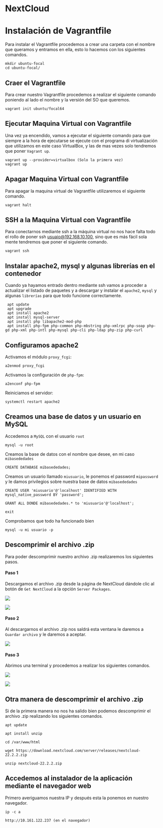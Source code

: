 # NextCloud

# Instalación de Vagrantfile

Para instalar el Vagrantfile procedemos a crear una carpeta con el nombre que queramos y entramos en ella, esto lo hacemos con los siguientes comandos.

```
mkdir ubuntu-focal
cd ubuntu-focal/
```

## Craer el Vagrantfile
Para crear nuestro Vagrantfile procedemos a realizar el siguiente comando poniendo al lado el nombre y la versión del SO que queremos.

```
vagrant init ubuntu/focal64
```

## Ejecutar Maquina Virtual con Vagrantfile
Una vez ya encendido, vamos a ejecutar el siguiente comando para que siempre a la hora de ejecutarse se ejecute con el programa di virtualización que utilizamos en este caso VirtualBox, y las de mas vezes solo tendremos que poner `Vagrant up`.

```
vagrant up --provider=virtualbox (Solo la primera vez)
vagrant up
```

## Apagar Maquina Virtual con Vagrantfile
Para apagar la maquina virtual de Vagrantfile utilizaremos el siguiente comando.

```
vagrant halt
```

## SSH a la Maquina Virtual con Vagrantfile
Para conectarnos mediante ssh a la máquina virtual no nos hace falta todo el rollo de poner ssh usuaio@192.168.10.100, sino que es más fácil sola mente tendremos que poner el siguiente comando.

```
vagrant ssh
```

## Instalar apache2, mysql y algunas librerías en el contenedor

Cuando ya hayamos entrado dentro mediante ssh vamos a proceder a actualizar el listado de paquetes y a descargar y instalar el `apache2`, `mysql` y algunas `librerías` para que todo funcione correctamente.

```
 apt update
 apt upgrade
 apt install apache2
 apt install mysql-server
 apt install php libapache2-mod-php
 apt install php-fpm php-common php-mbstring php-xmlrpc php-soap php-gd php-xml php-intl php-mysql php-cli php-ldap php-zip php-curl
```

## Configuramos apache2

Activamos el módulo `proxy_fcgi`:

```
a2enmod proxy_fcgi
```

Activamos la configuración de `php-fpm`:

```
a2enconf php-fpm
```

Reiniciamos el servidor:

```
systemctl restart apache2
```

## Creamos una base de datos y un usuario en MySQL


Accedemos a `MySQL` con el usuario `root`

```
mysql -u root
```

Creamos la base de datos con el nombre que desee, en mi caso `mibasededades`

```
CREATE DATABASE mibasededades;
```

Creamos un usuario llamado `miusuario`, le ponemos el password `mipassword` y le damos privilegios sobre nuestra base de datos `mibasededades`

```
CREATE USER 'miusuario'@'localhost' IDENTIFIED WITH mysql_native_password BY 'password';
```

```
GRANT ALL DONDE mibasededades.* to 'miusuario'@'localhost';
```

```
exit
```

Comprobamos que todo ha funcionado bien

```
mysql -u mi usuario -p
```

## Descomprimir el archivo .zip
Para poder descomprimir nuestro archivo .zip realizaremos los siguientes pasos.

#### Paso 1

Descargamos el archivo .zip desde la página de NextCloud dándole clic al botón de `Get NextCloud` a la opción `Server Packages`.

![](FOTOS/1.png)

![](FOTOS/2.png)

#### Paso 2

Al descargarnos el archivo .zip nos saldrá esta ventana le daremos a `Guardar archivo` y le daremos a aceptar.

![](FOTOS/3.png)

#### Paso 3

Abrimos una terminal y procedemos a realizar los siguientes comandos.

![](FOTOS/4.png)

![](FOTOS/5.png)

## Otra manera de descomprimir el archivo .zip
Si de la primera manera no nos ha salido bien podemos descomprimir el archivo .zip realizando los siguientes comandos.

```
apt update

apt install unzip

cd /var/www/html

wget https://download.nextcloud.com/server/releases/nextcloud-22.2.2.zip

unzip nextcloud-22.2.2.zip
```

## Accedemos al instalador de la aplicación mediante el navegador web
Primero averiguamos nuestra IP y después esta la ponemos en nuestro navegador.

```
ip -c a

http://10.161.122.237 (en el navegador)
```
